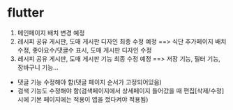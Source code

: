 # flutter
1. 메인페이지 배치 변경 예정
2. 레시피 공유 게시판, 도매 게시판 디자인 최종 수정 예정
==> 식단 추가페이지 배치 수정, 좋아요수/댓글수 표시, 도매 게시판 디자인 수정
3. 레시피 공유 게시판, 도매 게시판 기능 최종 수정 예정
==> 저장 기능, 필터 기능, 장바구니 기능...

- 댓글 기능 수정해야 함(댓글 페이지 순서가 고정되어있음)
- 검색 기능도 수정해야 함(검색페이지에서 상세페이지 들어갔을 때 편집[삭제/수정] 시에 기본 페이지에는 적용이 앱을 껐다켜야 적용됨)
